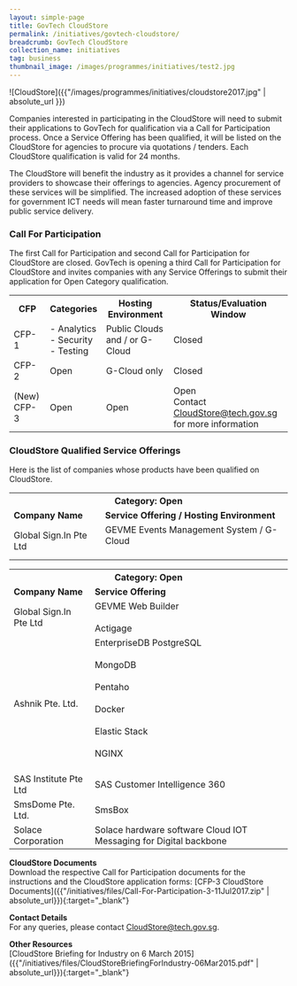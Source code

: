 ```yaml
---
layout: simple-page
title: GovTech CloudStore
permalink: /initiatives/govtech-cloudstore/
breadcrumb: GovTech CloudStore
collection_name: initiatives
tag: business
thumbnail_image: /images/programmes/initiatives/test2.jpg
---
```


![CloudStore]({{"/images/programmes/initiatives/cloudstore2017.jpg" | absolute_url }})

Companies interested in participating in the CloudStore will need to submit their applications to GovTech for qualification via a Call for Participation process. Once a Service Offering has been qualified, it will be listed on the CloudStore for agencies to procure via quotations / tenders. Each CloudStore qualification is valid for 24 months.

The CloudStore will benefit the industry as it provides a channel for service providers to showcase their offerings to agencies. Agency procurement of these services will be simplified. The increased adoption of these services for government ICT needs will mean faster turnaround time and improve public service delivery.

### **Call For Participation**
The first Call for Participation and second Call for Participation for CloudStore are closed. GovTech is opening a third Call for Participation for CloudStore and invites companies with any Service Offerings to submit their application for Open Category qualification.

<table class="table-h">
  <tr>
    <th>CFP</th>
    <th>Categories</th>
    <th>Hosting Environment</th>
    <th>Status/Evaluation Window</th>
  </tr>
  <tr>
    <td>CFP-1</td>
    <td>- Analytics<br>- Security<br>- Testing </td>
    <td>Public Clouds and / or G-Cloud</td>
    <td>Closed</td>
  </tr>
  <tr>
    <td>CFP-2</td>
    <td>Open</td>
    <td>G-Cloud only</td>
    <td>Closed</td>
  </tr>
  <tr>
    <td>(New) CFP-3</td>
    <td>Open</td>
    <td>Open</td>
    <td>Open <br> Contact <a href="mailto:CloudStore@tech.gov.sg">CloudStore@tech.gov.sg</a> for more information</td>
  </tr>
</table>


### **CloudStore Qualified Service Offerings**
Here is the list of companies whose products have been qualified on CloudStore.

<table class="table-h">
  <tr>
    <th colspan="2">Category: Open</th>
  </tr>
  <tr>
      <td><strong>Company Name</strong></td>
      <td><strong>Service Offering / Hosting Environment</strong></td>
  </tr>
  <tr>
      <td>Global Sign.In Pte Ltd<br></td>
      <td>GEVME Events Management System / G-Cloud<br><br></td>
  </tr>
</table>

<table class="table-h">
    <tr>
      <th colspan="2">Category: Open</th>
    </tr>
    <tr>
      <td><strong>Company Name</strong></td>
      <td><strong>Service Offering </strong></td>
    </tr>
    <tr>
      <td>Global Sign.In Pte Ltd<br></td>
      <td>GEVME Web Builder<br><br>Actigage</td>
    </tr>
    <tr>
      <td>Ashnik Pte. Ltd.<br></td>
      <td>EnterpriseDB PostgreSQL<br><br>MongoDB<br><br>Pentaho<br><br>Docker<br><br>Elastic Stack<br><br>NGINX<br><br></td>     </tr>
    <tr>
      <td>SAS Institute Pte Ltd<br></td>
      <td>SAS Customer Intelligence 360</td>
    </tr>
    <tr>
      <td>SmsDome Pte. Ltd.<br></td>
      <td style="text-align: left;">SmsBox</td>
    </tr>
    <tr>
      <td>Solace Corporation<br></td>
      <td>Solace hardware software Cloud IOT Messaging for Digital backbone</td>
    </tr>
  </table>

**CloudStore Documents**<br>
Download the respective Call for Participation documents for the instructions and the CloudStore application forms:
[CFP-3 CloudStore Documents]({{"/initiatives/files/Call-For-Participation-3-11Jul2017.zip" | absolute_url}}){:target="_blank"}

**Contact Details**<br>
For any queries, please contact [CloudStore@tech.gov.sg](mailto:CloudStore@tech.gov.sg). 

**Other Resources**<br>
[CloudStore Briefing for Industry on 6 March 2015]({{"/initiatives/files/CloudStoreBriefingForIndustry-06Mar2015.pdf" | absolute_url}}){:target="_blank"}
